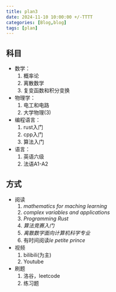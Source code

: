 ```yaml
---
title: plan3
date: 2024-11-10 10:00:00 +/-TTTT
categories: [Blog,blog]
tags: [plan]
---
```


## 科目
* 数学：
  1. 概率论
  2. 离散数学
  3. 复变函数和积分变换
* 物理学：
  1. 电工和电路
  2. 大学物理(3)
* 编程语言：
  1. rust入门
  2. cpp入门
  3. 算法入门
* 语言：
  1. 英语六级
  2. 法语A1-A2
## 方式   
* 阅读
  1. *mathematics for maching learning*
  2. *complex variables and applications*
  3. *Programming Rust*
  4.  *算法竞赛入门*
  5.  *离散数学面向计算机科学专业*
  6.  有时间阅读*le petite prince*
* 视频
  1. bilibili(为主)
  2. Youtube
* 刷题
  1. 洛谷，leetcode
  2.  练习题 

